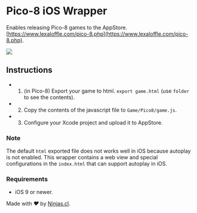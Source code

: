 # Pico-8 iOS Wrapper

Enables releasing Pico-8 games to the AppStore.
[https://www.lexaloffle.com/pico-8.php](https://www.lexaloffle.com/pico-8.php).

![](https://user-images.githubusercontent.com/292738/62010641-6eb42f80-b13b-11e9-9efc-2bf9b0dcbbfc.png)

## Instructions

- 1. (in Pico-8) Export your game to html. `export game.html` (use `folder` to see the contents).
- 2. Copy the contents of the javascript file to `Game/Pico8/game.js`.
- 3. Configure your Xcode project and upload it to AppStore.

### Note

The default `html` exported file does not works well in iOS because
autoplay is not enabled. This wrapper contains a web view
and special configurations in the `index.html` that can support autoplay in iOS.

### Requirements

- iOS 9 or newer.

Made with <i class="fa fa-heart">&#9829;</i> by <a href="http://ninjas.cl" target="_blank">Ninjas.cl</a>.